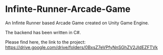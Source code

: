# Infinte-Runner-Arcade-Game
An Infinte Runner based Arcade Game created on Unity Game Engine.

The backend has been written in C#.

Please find here, the link to the project:
https://drive.google.com/drive/folders/0BxsZ7eVPfyNnSGhZV2JIdEZFTVk
